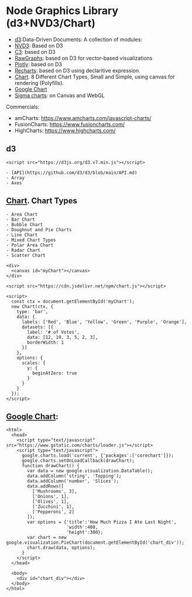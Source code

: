 # Node Graphics Library (d3+NVD3/Chart)
- [d3](https://d3js.org/):Data-Driven Documents: A collection of modules:
- [NVD3](https://nvd3.org/): Based on D3
- [C3](https://c3js.org/): based on D3
- [RawGraphs](https://rawgraphs.io/): based on D3 for vector-based visualizations
- [Plotly](https://plot.ly/): based on D3
- [Recharts](https://recharts.org/en-US/): based on D3 using declaritive expression.
- [Chart](https://www.chartjs.org/). 8 Different Chart Types, Small and Simple, using canvas for rendering (Polyfills).
- [Google Chart](https://developers.google.com/chart)
- [Sigma charts](http://sigmajs.org): on Canvas and WebGL

Commercials:
- amCharts: https://www.amcharts.com/javascript-charts/
- FusionCharts: https://www.fusioncharts.com/
- HighCharts: https://www.highcharts.com/


## d3
```
<script src="https://d3js.org/d3.v7.min.js"></script>
```
    - [API](https://github.com/d3/d3/blob/main/API.md)
    - Array
    - Axes
    
## [Chart](https://www.chartjs.org/). Chart Types
    - Area Chart
    - Bar Chart
    - Bubble Chart
    - Doughnut and Pie Charts
    - Line Chart
    - Mixed Chart Types
    - Polar Area Chart
    - Radar Chart
    - Scatter Chart
```
<div>
  <canvas id="myChart"></canvas>
</div>

<script src="https://cdn.jsdelivr.net/npm/chart.js"></script>

<script>
  const ctx = document.getElementById('myChart');
  new Chart(ctx, {
    type: 'bar',
    data: {
      labels: ['Red', 'Blue', 'Yellow', 'Green', 'Purple', 'Orange'],
      datasets: [{
        label: '# of Votes',
        data: [12, 19, 3, 5, 2, 3],
        borderWidth: 1
      }]
    },
    options: {
      scales: {
        y: {
          beginAtZero: true
        }
      }
    }
  });
</script>
```
## [Google Chart](https://developers.google.com/chart):
```
<html>
  <head>
    <script type="text/javascript" src="https://www.gstatic.com/charts/loader.js"></script>
    <script type="text/javascript">
      google.charts.load('current', {'packages':['corechart']});
      google.charts.setOnLoadCallback(drawChart);
      function drawChart() {
        var data = new google.visualization.DataTable();
        data.addColumn('string', 'Topping');
        data.addColumn('number', 'Slices');
        data.addRows([
          ['Mushrooms', 3],
          ['Onions', 1],
          ['Olives', 1],
          ['Zucchini', 1],
          ['Pepperoni', 2]
        ]);
        var options = {'title':'How Much Pizza I Ate Last Night',
                       'width':400,
                       'height':300};
        var chart = new google.visualization.PieChart(document.getElementById('chart_div'));
        chart.draw(data, options);
      }
    </script>
  </head>

  <body>
    <div id="chart_div"></div>
  </body>
</html>
```
